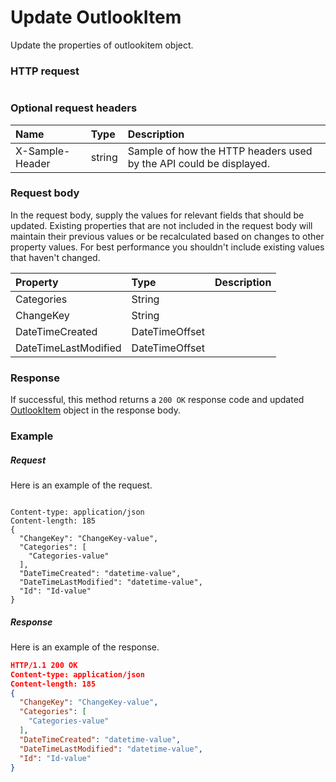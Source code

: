 # Update OutlookItem

Update the properties of outlookitem object.
### HTTP request
```http

```
### Optional request headers
| Name       | Type | Description|
|:-----------|:------|:----------|
| X-Sample-Header  | string  | Sample of how the HTTP headers used by the API could be displayed.|

### Request body
In the request body, supply the values for relevant fields that should be updated. Existing properties that are not included in the request body will maintain their previous values or be recalculated based on changes to other property values. For best performance you shouldn't include existing values that haven't changed.

| Property	   | Type	|Description|
|:---------------|:--------|:----------|
|Categories|String||
|ChangeKey|String||
|DateTimeCreated|DateTimeOffset||
|DateTimeLastModified|DateTimeOffset||

### Response
If successful, this method returns a `200 OK` response code and updated [OutlookItem](../resources/outlookitem.md) object in the response body.
### Example
##### Request
Here is an example of the request.
```http

Content-type: application/json
Content-length: 185
{
  "ChangeKey": "ChangeKey-value",
  "Categories": [
    "Categories-value"
  ],
  "DateTimeCreated": "datetime-value",
  "DateTimeLastModified": "datetime-value",
  "Id": "Id-value"
}
```
##### Response
Here is an example of the response.
```json
HTTP/1.1 200 OK
Content-type: application/json
Content-length: 185
{
  "ChangeKey": "ChangeKey-value",
  "Categories": [
    "Categories-value"
  ],
  "DateTimeCreated": "datetime-value",
  "DateTimeLastModified": "datetime-value",
  "Id": "Id-value"
}
```

<!-- uuid: f480ca33-55cb-4533-bd5e-5b7d5908cd00
2015-10-09 15:58:17 UTC -->